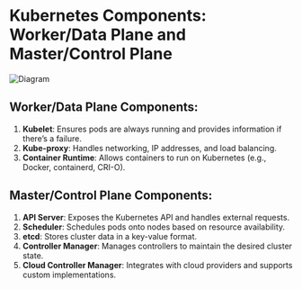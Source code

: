 # Kubernetes Components: Worker/Data Plane and Master/Control Plane

![Diagram](K8s.png)


## Worker/Data Plane Components:
1. **Kubelet**: Ensures pods are always running and provides information if there’s a failure.
2. **Kube-proxy**: Handles networking, IP addresses, and load balancing.
3. **Container Runtime**: Allows containers to run on Kubernetes (e.g., Docker, containerd, CRI-O).

## Master/Control Plane Components:
1. **API Server**: Exposes the Kubernetes API and handles external requests.
2. **Scheduler**: Schedules pods onto nodes based on resource availability.
3. **etcd**: Stores cluster data in a key-value format.
4. **Controller Manager**: Manages controllers to maintain the desired cluster state.
5. **Cloud Controller Manager**: Integrates with cloud providers and supports custom implementations.
